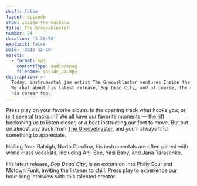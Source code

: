 ```yaml
---
draft: false
layout: episode
show: inside-the-machine
title: The Grooveblaster
number: 24
duration: '1:26:50'
explicit: false
date: '2013-12-10'
assets:
  - format: mp3
    contentType: audio/mpeg
    filename: inside_24.mp3
description: >-
  Today, instrumental jam artist The Grooveblaster ventures Inside the Machine.
  We chat about his latest release, Bop Dead City, and of course, the rest of
  his career too.
---
```

Press play on your favorite album. Is the opening track what hooks you, or is it several tracks in? We all have our favorite moments &mdash; the riff beckoning us to listen closer, or a beat instructing our feet to move. But put on almost any track from [The Grooveblaster](http://thegrooveblaster.com), and you'll always find something to appreciate.

Hailing from Raleigh, North Carolina, his instrumentals are often paired with world class vocalists, including Anji Bee, Yasi Baby, and Jana Tarasenko.

His latest release, _Bop Dead City_, is an excursion into Philly Soul and Motown Funk, inviting the listener to chill. Press play to experience our hour-long interview with this talented creator.